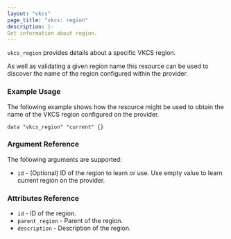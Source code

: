 ```yaml
---
layout: "vkcs"
page_title: "vkcs: region"
description: |-
Get information about region.
---
```


`vkcs_region` provides details about a specific VKCS region.

As well as validating a given region name this resource can be used to discover the name of the region configured within the provider.

### Example Usage

The following example shows how the resource might be used to obtain the name of the VKCS region configured on the provider.

```hcl
data "vkcs_region" "current" {}
```

### Argument Reference

The following arguments are supported:

* `id` - (Optional) ID of the region to learn or use. Use empty value to learn current region on the provider.

### Attributes Reference

* `id` - ID of the region.
* `parent_region` - Parent of the region.
* `description` - Description of the region.

